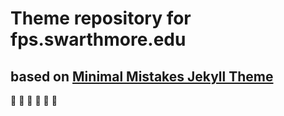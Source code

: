 # Theme repository for fps.swarthmore.edu

## based on [Minimal Mistakes Jekyll Theme](https://mmistakes.github.io/minimal-mistakes/)

:clap:
:clap:
:clap:
:clap:
:clap:
:clap:
